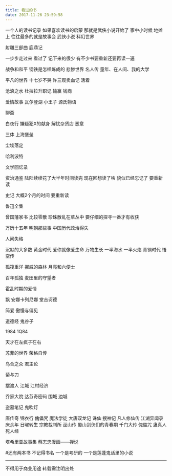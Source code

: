 ```yaml
---
title: 看过的书
date: 2017-11-26 23:59:58
---
```

一个人的读书记录
如果喜欢读书的启蒙 那就是武侠小说开始了
家中小时候 地摊上 往往最多的就是故事会 武侠小说 科幻世界

射雕三部曲 鹿鼎记

一步步走过来 看过了 记下来的很少 有不少书要重新还要再读一遍

战争和和平 钢铁是怎样炼成的 悲惨世界 名人传 童年、在人间、我的大学

平凡的世界 十七岁不哭 许三观卖血记 活着

沧浪之水 杜拉拉升职记 输赢 钱商

爱情故事 瓦尔登湖 小王子 源氏物语

聊斋

白夜行 嫌疑犯X的献身 解忧杂货店 恶意

三体 上海堡垒

尘埃落定

哈利波特

文学回忆录

资治通鉴 陆陆续续花了大半年时间读完 现在回想读了啥 貌似已经忘记了 要重新读

史记 大概2个月的时间 要重新读

鲁迅全集

曾国藩家书 比较零散 珍珠散乱在草丛中 要仔细的探寻一番才有收获

万历十五年 明朝那些事 中国历代政治得失

人间失格

沉默的大多数
黄金时代
爱你就像爱生命
万物生长
一半海水 一半火焰
青铜时代
悟空传

孤筏重洋 挪威的森林 月亮和六便士

百年孤独 麦田里的守望者

霍乱时期的爱情

飘 安娜卡列尼娜 堂吉诃德

简爱 傲慢与偏见

道德经 鬼谷子

1984 1Q84

天才在左疯子在右

苏菲的世界 荣格自传

乌合之众 君主论

菊与刀

摆渡人 江城 江村经济

乔家大院 达芬奇密码 围城 边城

盗墓笔记 鬼吹灯

唐传奇 锦衣行 傀儡咒 魔法学徒 大唐双龙记 诛仙 搜神记 凡人修仙传 江湖异闻录 庆余年 日曜转生 宗教裁判所 巫山传 蜀山剑侠们的青春期 千门大传 傀儡咒 蛊真人 死人经
 
塔希里亚故事集
蔡志忠漫画——禅说

#还有两本书 不记得书名 一个是考研的 一个是莲蓬鬼话里的小说

----------------
不得用于商业用途 转载需注明出处
